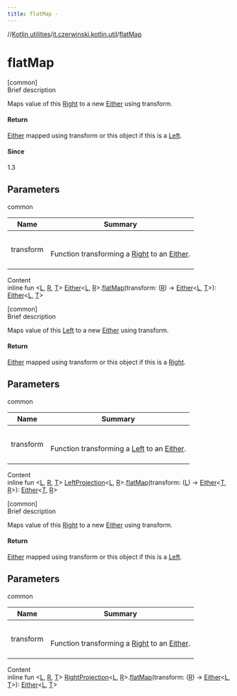```yaml
---
title: flatMap -
---
```

//[Kotlin utilities](../index.html)/[it.czerwinski.kotlin.util](index.html)/[flatMap](flat-map.html)



# flatMap  
[common]  
Brief description  


Maps value of this [Right](-right/index.html) to a new [Either](-either/index.html) using transform.



#### Return  


[Either](-either/index.html) mapped using transform or this object if this is a [Left](-left/index.html).



#### Since  


1.3



## Parameters  
  
common  
  
|  Name|  Summary| 
|---|---|
| transform| <br><br>Function transforming a [Right](-right/index.html) to an [Either](-either/index.html).<br><br>
  
  
Content  
inline fun <[L](flat-map.html), [R](flat-map.html), [T](flat-map.html)> [Either](-either/index.html)<[L](flat-map.html), [R](flat-map.html)>.[flatMap](flat-map.html)(transform: ([R](flat-map.html)) -> [Either](-either/index.html)<[L](flat-map.html), [T](flat-map.html)>): [Either](-either/index.html)<[L](flat-map.html), [T](flat-map.html)>  


[common]  
Brief description  


Maps value of this [Left](-left/index.html) to a new [Either](-either/index.html) using transform.



#### Return  


[Either](-either/index.html) mapped using transform or this object if this is a [Right](-right/index.html).



## Parameters  
  
common  
  
|  Name|  Summary| 
|---|---|
| transform| <br><br>Function transforming a [Left](-left/index.html) to an [Either](-either/index.html).<br><br>
  
  
Content  
inline fun <[L](flat-map.html), [R](flat-map.html), [T](flat-map.html)> [LeftProjection](-left-projection/index.html)<[L](flat-map.html), [R](flat-map.html)>.[flatMap](flat-map.html)(transform: ([L](flat-map.html)) -> [Either](-either/index.html)<[T](flat-map.html), [R](flat-map.html)>): [Either](-either/index.html)<[T](flat-map.html), [R](flat-map.html)>  


[common]  
Brief description  


Maps value of this [Right](-right/index.html) to a new [Either](-either/index.html) using transform.



#### Return  


[Either](-either/index.html) mapped using transform or this object if this is a [Left](-left/index.html).



## Parameters  
  
common  
  
|  Name|  Summary| 
|---|---|
| transform| <br><br>Function transforming a [Right](-right/index.html) to an [Either](-either/index.html).<br><br>
  
  
Content  
inline fun <[L](flat-map.html), [R](flat-map.html), [T](flat-map.html)> [RightProjection](-right-projection/index.html)<[L](flat-map.html), [R](flat-map.html)>.[flatMap](flat-map.html)(transform: ([R](flat-map.html)) -> [Either](-either/index.html)<[L](flat-map.html), [T](flat-map.html)>): [Either](-either/index.html)<[L](flat-map.html), [T](flat-map.html)>  




